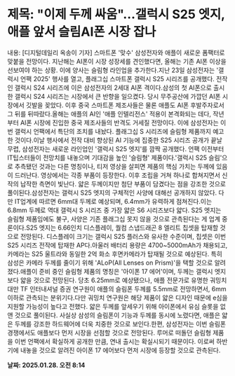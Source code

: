 # **제목: "이제 두께 싸움"…갤럭시 S25 엣지, 애플 앞서 슬림AI폰 시장 잡나**

  내용: [디지털데일리 옥송이 기자] 스마트폰 '맞수' 삼성전자와 애플이 새로운 폼팩터로 맞붙을 전망이다. 지난해는 AI폰이 시장 성장세를 견인했다면, 올해는 기존 AI폰 이상을 선보여야 하는 상황. 이에 양사는 슬림형 라인업을 추가한다.지난 23일 삼성전자는 '갤럭시 언팩 2025' 행사를 열고, 플래그십 스마트폰 갤럭시 S25 시리즈를 공개했다. 전작인 갤럭시 S24 시리즈에 이은 삼성전자의 2세대 AI폰 격이다.삼성의 첫 AI폰으로 출시한 갤럭시 S24 시리즈는 시장에서 큰 반향을 일으켰다. 당시 무주공산에 가깝던 AI폰 시장에서 깃발을 꽂았다. 이후 중국 스마트폰 제조사들은 물론 애플도 AI폰 후발주자로서 그 뒤를 뒤따랐다.올해는 애플의 AI인 '애플 인텔리전스' 적용이 본격화되는 데다, 작년부터 AI폰 시장에 진입한 중국 제조사들의 반격도 거세질 전망이다. 이에 삼성전자는 이번 갤럭시 언팩에서 특단의 조치를 내놨다. 플래그십 S 시리즈에 슬림형 제품까지 예고한 것이다.이날 행사에서 전작 대비 향상된 AI 기능에 집중한 S25 시리즈 공개가 끝날 무렵, 삼성전자는 새로운 라인업인 '갤럭시 S25 엣지'를 깜짝 공개했다. 언팩 이전부터 IT팁스터들이 전망치를 내놓으며 기대감을 높인 '슬림형' 제품이다.'갤럭시 S25 슬림'으로 추측됐던 것과는 다른 명칭이나, 티저 영상을 살피면 제품의 핵심 가치는 두께에 있음이 드러난다. 영상에서는 각종 부품이 등장한다. 이후 조립을 거쳐 하나로 합쳐지면서 신작의 납작한 측면이 빛난다. 얇은 두께이지만 첨단 부품이 담겼다는 점을 강조한 것으로 풀이된다.삼성전자는 갤럭시 S25 엣지의 구체적인 사양에 대해선 공개하지 않았다. 다만 IT업계에 따르면 6mm대 두께로 예상되며, 6.4mm가 유력하게 점쳐진다.이는 6.8mm 두께로 역대 갤럭시 S 시리즈 중 가장 얇은 S6 시리즈보다 얇다. S25 엣지는 슬림형 제품임에도 불구, 사양은 기존 플래그십 못지 않을 것으로 관측된다는 게 업계 중론이다.S25 엣지는 6.66인치 디스플레이, 퀄컴 스냅드래곤 8 엘리트 칩셋을 탑재할 것으로 전망된다. 디스플레이 크기는 갤럭시 S25 플러스와 유사한 수준이며, 칩셋은 이번 S25 시리즈 전작에 탑재한 AP다.아울러 배터리 용량은 4700~5000mAh가 채용되고, 카메라는 S25 울트라와 동일한 2억 화소 후면카메라가 탑재될 것으로 예상된다. 특히 삼성은 카메라 두께를 줄이기 위해 'ALoP(All Lenses on Prism)'을 택할 것으로 알려졌다.애플이 준비 중인 슬림형 제품의 명칭은 '아이폰 17 에어'이며, 두께는 갤럭시 엣지보다 얇을 것으로 전망된다. 당초 6.25mm로 예상됐으나, 애플 전문가로 유명한 궈밍치 대만 TF 인터내셔널 증권 연구원이 애플의 슬림폰 두께를 5.5mm로 전망하면서, 6mm 이하로 관측되는 분위기다.다만 궈밍치 연구원은 해당 제품이 얇은 디자인 때문에 e심을 지원할 가능성이 높다고 전했다. 얇은 두께를 앞세우기 위해 아이폰에서 유심 슬롯을 없앤 것으로 풀이된다. 사실상 삼성의 슬림폰이 기능과 두께를 동시에 노렸다면, 애플은 얇은 두께를 강조한 하드웨어에 더욱 치중한 것으로 보인다.한편, 삼성전자는 이번 슬림폰 경쟁에서도 애플보다 먼저 시장을 선점할 것으로 전망된다. 루머로 떠돌던 슬림형 제품을 이번 언팩에서 확실하게 공개한 만큼, 연내 출시는 확실시되기 때문이다. 이로써 하반기에 내놓을 것으로 알려진 아이폰 17 에어보다 먼저 시장에 등장할 것으로 관측된다.

  **날짜: 2025.01.28. 오전 8:14**